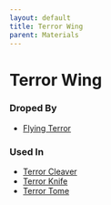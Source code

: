 ```yaml
---
layout: default
title: Terror Wing
parent: Materials
---
```


# Terror Wing

### Droped By
- [Flying Terror](https://ricklugtigheid.github.io/SupernovaMod/docs/npcs/bosses/flying_terror)

### Used In
- [Terror Cleaver](https://ricklugtigheid.github.io/SupernovaMod/docs/items/weapons/terror_cleaver)
- [Terror Knife](https://ricklugtigheid.github.io/SupernovaMod/docs/items/weapons/terror_knife)
- [Terror Tome](https://ricklugtigheid.github.io/SupernovaMod/docs/items/weapons/terror_tome)